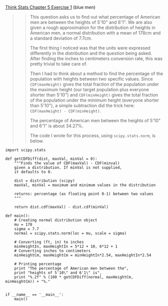 [Think Stats Chapter 5 Exercise 1](http://greenteapress.com/thinkstats2/html/thinkstats2006.html#toc50) (blue men)

>> This question asks us to find out what percentage of American men are between the heights of 5'10" and 6'1". We are also given a rough approximation for the distribution of heights in American men, a normal distribution with a mean of 178cm and a standard deviation of 7.7cm.
>> 
>> The first thing I noticed was that the units were expressed differently in the distribution and the question being asked. After finding the inches to centimeters conversion rate, this was pretty trivial to take care of.
>> 
>> Then I had to think about a method to find the percentage of the population with heights between two specific values. Since `CDF(maxHeight)` gives the total fraction of the population under the maximum height (our target population plus everyone shorter than 5'10") and `CDF(minHeight)` gives the total fraction of the population under the minimum height (everyone shorter than 5'10"), a simple subtraction did the trick here: `CDF(maxHeight) - CDF(minHeight)`. 
>> 
>> The percentage of American men between the heights of 5'10" and 6'1" is about 34.27%.
>> 
>> The code I wrote for this process, using `scipy.stats.norm`, is below.

```
import scipy.stats

def getCDFDiff(dist, maxVal, minVal = 0):
    """Finds the value of CDF(maxVal) - CDF(minval) 
    given a distribution. If minVal is not supplied,
    it defaults to 0.

    dist = distribution (scipy) 
    maxVal, minVal = maximum and minimum values in the distribution

    returns: percentage (as floating point 0-1) between two values
    """

    return dist.cdf(maxVal) - dist.cdf(minVal)

def main():
    # Creating normal distribution object
    mu = 178
    sigma = 7.7
    normal = scipy.stats.norm(loc = mu, scale = sigma)
    
    # Converting (ft, in) to inches
    minHeightIn, maxHeightIn = 5*12 + 10, 6*12 + 1
    # Converting inches to centimeters
    minHeightCm, maxHeightCm = minHeightIn*2.54, maxHeightIn*2.54

    # Printing percentage
    print "The percentage of American men between the",
    print "heights of 5'10\" and 6'1\" is",
    print "%.2f" % (100 * getCDFDiff(normal, maxHeightCm, minHeightCm)) + "%."
    

if __name__ == '__main__':
    main()
```